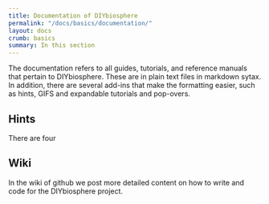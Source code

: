 ```yaml
---
title: Documentation of DIYbiosphere
permalink: "/docs/basics/documentation/"
layout: docs
crumb: basics
summary: In this section
---
```


The documentation refers to all guides, tutorials, and reference manuals that pertain to DIYbiosphere. These are in plain text files in markdown sytax. In addition, there are several add-ins that make the formatting easier, such as hints, GIFS and expandable tutorials and pop-overs.

## Hints
There are four


## Wiki
In the wiki of github we post more detailed content on how to write and code for the DIYbiosphere project.

